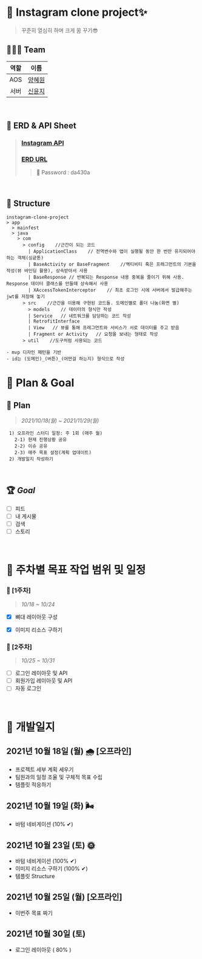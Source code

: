 # 📌 Instagram clone project✨
> 꾸준히 열심히 하며 크게 꿈 꾸기😎

## 👩🏻‍💻 Team
| 역할 | 이름 | 
| :---: | :----: |
| AOS | [양혜원](https://github.com/hhyewon) | 
| 서버 | [신윤지](https://github.com/KSYoonji) |

<br />

## 💌 ERD & API Sheet    
> ### [Instagram API](https://docs.google.com/spreadsheets/d/1Zj9YN4jroKDGlW3W5ODteqsv8G1qOXWY/edit#gid=990061567)     
> ### [ERD URL](https://aquerytool.com/aquerymain/index/?rurl=73a176e1-bc7c-4a04-8531-d5aa169be98b&)     
>> 🔑 Password : da430a

<br />

## 🚀 Structure

```
instagram-clone-project
> app
  > mainfest
  > java
    > com
      > config    //근간이 되는 코드
        | ApplicationClass    // 전역변수와 앱이 실행될 동안 한 번만 유지되어야 하는 객체(싱긑톤)
        | BaseActivity or BaseFragment    //액티비티 혹은 프래그먼트의 기본을 작성(뷰 바인딩 활용), 상속받아서 사용
        | BaseResponse // 반복되는 Response 내용 중복을 줄이기 위해 사용. Response 데이터 클래스를 만들때 상속해서 사용
        | XAccessTokenInterceptor    // 최초 로그인 시에 서버에서 발급해주는 jwt를 저장해 놓기
      > src    //근간을 이용해 구현된 코드들. 도메인별로 폴더 나눔(화면 별)
        > models    // 데이터의 형식만 작성
        | Service   // 네트워크를 담당하는 코드 작성
        | RetrofitInterface
        | View   // 뷰를 통해 프레그먼트와 서비스가 서로 데이터를 주고 받음
        | Fragment or Activity   // 요청을 보내는 형태로 작성
      > util    //도구처럼 사용되는 코드

- mvp 디자인 패턴을 기반
- id는 (도메인)_(버튼)_(어떤걸 하는지) 형식으로 작성
```
# 📌 Plan & Goal
## 📃 Plan
> _2021/10/18(월) ~ 2021/11/29(월)_     
````
 1) 오프라인 스터디 일정: 주 1회 (매주 월)    
   2-1) 현재 진행상황 공유
   2-2) 이슈 공유
   2-3) 매주 목표 설정(계획 업데이트)
 2) 개발일지 작성하기
````
<br />

## 🏆 _Goal_
- [ ] 피드
- [ ] 내 게시물
- [ ] 검색
- [ ] 스토리 
<br />


# 📌 주차별 목표 작업 범위 및 일정
### 💬 [1주차]    
> _10/18 ~ 10/24_
- [x] 뼈대 레이아웃 구성
- [x] 이미지 리소스 구하기


### 💬 [2주차]    
> _10/25 ~ 10/31_
- [ ] 로그인 레이아웃 및 API
- [ ] 회원가입 레이아웃 및 API
- [ ] 자동 로그인 
<br />

# 📌 개발일지
## 2021년 10월 18일 (월) 🌧 [오프라인]
- 프로젝트 세부 계획 세우기
- 팀원과의 일정 조율 및 구체적 목표 수립
- 템플릿 적응하기

## 2021년 10월 19일 (화) 🌬
- 바텀 네비게이션 (10% ✔)

## 2021년 10월 23일 (토) 🌞
- 바텀 네비게이션 (100% ✔)
- 이미지 리소스 구하기 (100% ✔)
- 템플릿 Structure 

## 2021년 10월 25일 (월) [오프라인]
- 이번주 목표 짜기



## 2021년 10월 30일 (토)
- 로그인 레이아웃 ( 80% )


